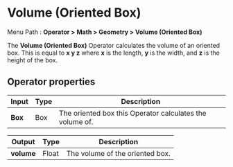 # Volume (Oriented Box)

Menu Path : **Operator > Math > Geometry > Volume (Oriented Box)**

The **Volume (Oriented Box)** Operator calculates the volume of an oriented box. This is equal to **x y z** where **x** is the length, **y** is the width, and **z** is the height of the box.

## Operator properties

| **Input** | **Type** | **Description**                                          |
| --------- | -------- | -------------------------------------------------------- |
| **Box**   | Box      | The oriented box this Operator calculates the volume of. |

| **Output** | **Type** | **Description**                 |
| ---------- | -------- | ------------------------------- |
| **volume** | Float    | The volume of the oriented box. |